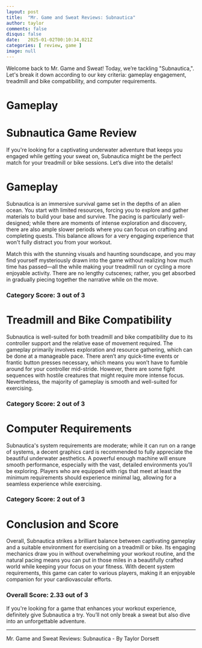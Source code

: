 ```yaml
---
layout: post
title:  "Mr. Game and Sweat Reviews: Subnautica"
author: taylor
comments: false
disqus: false
date:   2025-01-02T00:10:34.021Z
categories: [ review, game ]
image: null
---
```


Welcome back to Mr. Game and Sweat! Today, we’re tackling "Subnautica,". Let's break it down according to our key criteria: gameplay engagement, treadmill and bike compatibility, and computer requirements.

# Gameplay

# Subnautica Game Review

If you're looking for a captivating underwater adventure that keeps you engaged while getting your sweat on, Subnautica might be the perfect match for your treadmill or bike sessions. Let’s dive into the details!

# Gameplay 

Subnautica is an immersive survival game set in the depths of an alien ocean. You start with limited resources, forcing you to explore and gather materials to build your base and survive. The pacing is particularly well-designed; while there are moments of intense exploration and discovery, there are also ample slower periods where you can focus on crafting and completing quests. This balance allows for a very engaging experience that won't fully distract you from your workout. 

Match this with the stunning visuals and haunting soundscape, and you may find yourself mysteriously drawn into the game without realizing how much time has passed—all the while making your treadmill run or cycling a more enjoyable activity. There are no lengthy cutscenes; rather, you get absorbed in gradually piecing together the narrative while on the move.

### Category Score: 3 out of 3 

# Treadmill and Bike Compatibility

Subnautica is well-suited for both treadmill and bike compatibility due to its controller support and the relative ease of movement required. The gameplay primarily involves exploration and resource gathering, which can be done at a manageable pace. There aren’t any quick-time events or frantic button presses necessary, which means you won’t have to fumble around for your controller mid-stride. However, there are some fight sequences with hostile creatures that might require more intense focus. Nevertheless, the majority of gameplay is smooth and well-suited for exercising.

### Category Score: 2 out of 3 

# Computer Requirements

Subnautica's system requirements are moderate; while it can run on a range of systems, a decent graphics card is recommended to fully appreciate the beautiful underwater aesthetics. A powerful enough machine will ensure smooth performance, especially with the vast, detailed environments you’ll be exploring. Players who are equipped with rigs that meet at least the minimum requirements should experience minimal lag, allowing for a seamless experience while exercising.

### Category Score: 2 out of 3 

# Conclusion and Score 

Overall, Subnautica strikes a brilliant balance between captivating gameplay and a suitable environment for exercising on a treadmill or bike. Its engaging mechanics draw you in without overwhelming your workout routine, and the natural pacing means you can put in those miles in a beautifully crafted world while keeping your focus on your fitness. With decent system requirements, this game can cater to various players, making it an enjoyable companion for your cardiovascular efforts.

### Overall Score: 2.33 out of 3 

If you're looking for a game that enhances your workout experience, definitely give Subnautica a try. You’ll not only break a sweat but also dive into an unforgettable adventure.

---

Mr. Game and Sweat Reviews: Subnautica - By Taylor Dorsett
